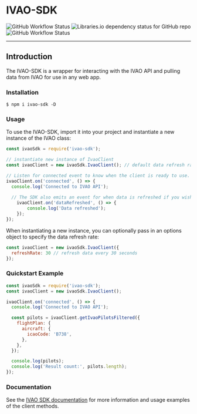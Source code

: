 # IVAO-SDK
![GitHub Workflow Status](https://img.shields.io/github/actions/workflow/status/BBrown4/ivao-sdk/test-build.yaml?style=flat-square) ![Libraries.io dependency status for GitHub repo](https://img.shields.io/librariesio/github/BBrown4/ivao-sdk?style=flat-square) ![GitHub Workflow Status](https://img.shields.io/github/actions/workflow/status/BBrown4/ivao-sdk/docs-deploy.yaml?label=docs%20deployment&style=flat-square)
___
## Introduction
The IVAO-SDK is a wrapper for interacting with the IVAO API and pulling data from IVAO for use in any web app.

### Installation
```
$ npm i ivao-sdk -D
```

### Usage
To use the IVAO-SDK, import it into your project and instantiate a new instance of the IVAO class:
```javascript
const ivaoSdk = require('ivao-sdk');

// instantiate new instance of IvaoClient
const ivaoClient = new ivaoSdk.IvaoClient(); // default data refresh rate of 15 seconds

// Listen for connected event to know when the client is ready to use.
ivaoClient.on('connected', () => {
  console.log('Connected to IVAO API');
  
  // The SDK also emits an event for when data is refreshed if you wish to perform logic on data refresh
    ivaoClient.on('dataRefreshed', () => {
        console.log('Data refreshed');
    });
});
```

When instantiating a new instance, you can optionally pass in an options object to specify the data refresh rate:
```javascript
const ivaoClient = new ivaoSdk.IvaoClient({
  refreshRate: 30 // refresh data every 30 seconds
});
```

### Quickstart Example
```javascript
const ivaoSdk = require('ivao-sdk');
const ivaoClient = new ivaoSdk.IvaoClient();

ivaoClient.on('connected', () => {
  console.log('Connected to IVAO API');

  const pilots = ivaoClient.getIvaoPilotsFiltered({
    flightPlan: {
      aircraft: {
        icaoCode: 'B738',
      },
    },
  });

  console.log(pilots);
  console.log('Result count:', pilots.length);
});
```

### Documentation
See the [IVAO SDK documentation](https://bbrown4.github.io/ivao-sdk/classes/clients_IvaoClient.IvaoClient.html) for more information and usage examples of
the client methods.